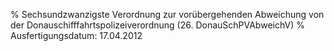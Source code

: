 % Sechsundzwanzigste Verordnung zur vorübergehenden Abweichung von der Donauschifffahrtspolizeiverordnung  (26. DonauSchPVAbweichV)
% Ausfertigungsdatum: 17.04.2012
 